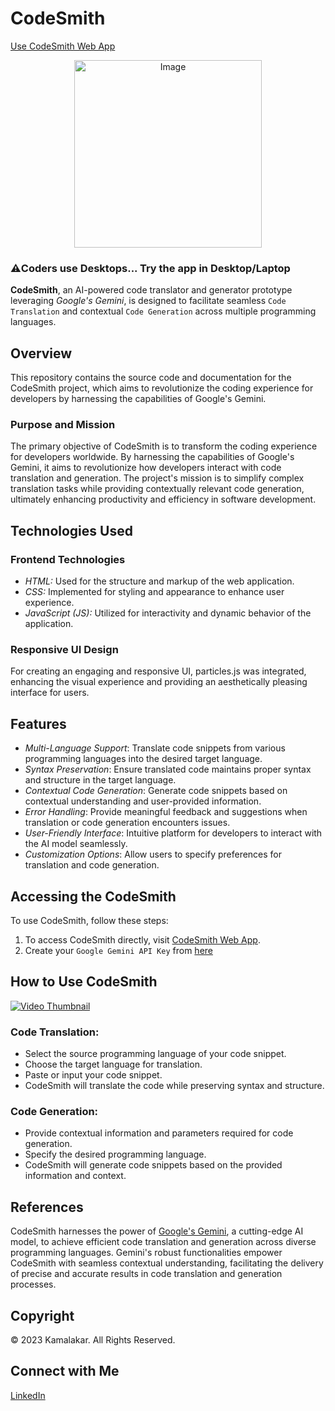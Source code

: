 # CodeSmith

[Use CodeSmith Web App](https://code-smith.vercel.app/)

<p align="center">
  <img src='https://github.com/Sgvkamalakar/CodeSmith/assets/103712713/c29fef71-fe12-4849-9862-3e8c441d9218' alt="Image" width="300" height="300">
</p>

### ⚠️Coders use Desktops... Try the app in Desktop/Laptop 

**CodeSmith**, an AI-powered code translator and generator prototype leveraging _Google's Gemini_, is designed to facilitate seamless `Code Translation` and contextual `Code Generation` across multiple programming languages.


## Overview
This repository contains the source code and documentation for the CodeSmith project, which aims to revolutionize the coding experience for developers by harnessing the capabilities of Google's Gemini.

### Purpose and Mission
The primary objective of CodeSmith is to transform the coding experience for developers worldwide. By harnessing the capabilities of Google's Gemini, it aims to revolutionize how developers interact with code translation and generation. The project's mission is to simplify complex translation tasks while providing contextually relevant code generation, ultimately enhancing productivity and efficiency in software development.

## Technologies Used

### Frontend Technologies
- *HTML:* Used for the structure and markup of the web application.
- *CSS:* Implemented for styling and appearance to enhance user experience.
- *JavaScript (JS):* Utilized for interactivity and dynamic behavior of the application.

### Responsive UI Design
For creating an engaging and responsive UI, particles.js was integrated, enhancing the visual experience and providing an aesthetically pleasing interface for users.

## Features

- *Multi-Language Support*: Translate code snippets from various programming languages into the desired target language.
- *Syntax Preservation*: Ensure translated code maintains proper syntax and structure in the target language.
- *Contextual Code Generation*: Generate code snippets based on contextual understanding and user-provided information.
- *Error Handling*: Provide meaningful feedback and suggestions when translation or code generation encounters issues.
- *User-Friendly Interface*: Intuitive platform for developers to interact with the AI model seamlessly.
- *Customization Options*: Allow users to specify preferences for translation and code generation.

## Accessing the CodeSmith

To use CodeSmith, follow these steps:

1. To access CodeSmith directly, visit [CodeSmith Web App](https://code-smith.vercel.app/index.html).
2. Create your `Google Gemini API Key` from [here](https://makersuite.google.com/app/apikey)

## How to Use CodeSmith

[![Video Thumbnail](https://github.com/Sgvkamalakar/CodeSmith/assets/103712713/a2ebe16b-c8ee-4756-9607-8de89f6e769f)](https://clipchamp.com/watch/qh3fXIhEqN0)

### Code Translation:

- Select the source programming language of your code snippet.
- Choose the target language for translation.
- Paste or input your code snippet.
- CodeSmith will translate the code while preserving syntax and structure.

### Code Generation:

- Provide contextual information and parameters required for code generation.
- Specify the desired programming language.
- CodeSmith will generate code snippets based on the provided information and context.

## References
CodeSmith harnesses the power of [Google's Gemini](https://cloud.google.com/gemini), a cutting-edge AI model, to achieve efficient code translation and generation across diverse programming languages. Gemini's robust functionalities empower CodeSmith with seamless contextual understanding, facilitating the delivery of precise and accurate results in code translation and generation processes.

## Copyright
© 2023 Kamalakar. All Rights Reserved.

## Connect with Me
[LinkedIn](https://www.linkedin.com/in/sgvkamalakar)
